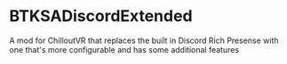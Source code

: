 # BTKSADiscordExtended
A mod for ChilloutVR that replaces the built in Discord Rich Presense with one that's more configurable and has some additional features
